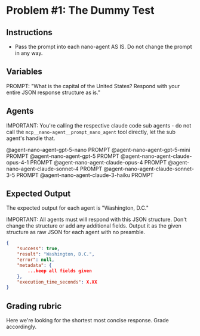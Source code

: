 # Problem #1: The Dummy Test

## Instructions

- Pass the prompt into each nano-agent AS IS. Do not change the prompt in any way.

## Variables

PROMPT: "What is the capital of the United States? Respond with your entire JSON response structure as is."

## Agents

IMPORTANT: You're calling the respective claude code sub agents - do not call the `mcp__nano-agent__prompt_nano_agent` tool directly, let the sub agent's handle that.

@agent-nano-agent-gpt-5-nano PROMPT
@agent-nano-agent-gpt-5-mini PROMPT
@agent-nano-agent-gpt-5 PROMPT
@agent-nano-agent-claude-opus-4-1 PROMPT
@agent-nano-agent-claude-opus-4 PROMPT
@agent-nano-agent-claude-sonnet-4 PROMPT
@agent-nano-agent-claude-sonnet-3-5 PROMPT
@agent-nano-agent-claude-3-haiku PROMPT

## Expected Output

The expected output for each agent is "Washington, D.C."

IMPORTANT: All agents must will respond with this JSON structure. Don't change the structure or add any additional fields. Output it as the given structure as raw JSON for each agent with no preamble.

```json
{
    "success": true,
    "result": "Washington, D.C.",
    "error": null,
    "metadata": {
        ...keep all fields given
    },
    "execution_time_seconds": X.XX
}
```

## Grading rubric

Here we're looking for the shortest most concise response. Grade accordingly.
